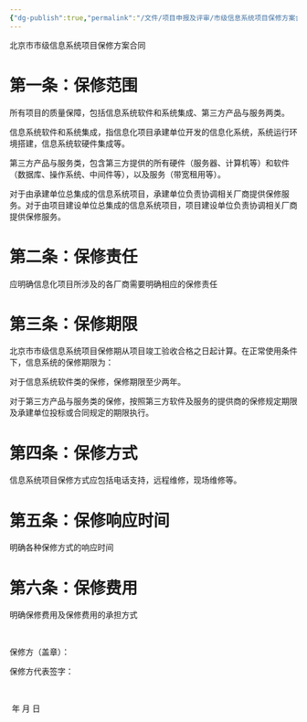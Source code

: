 ```yaml
---
{"dg-publish":true,"permalink":"/文件/项目申报及评审/市级信息系统项目保修方案合同模板/"}
---
```


北京市市级信息系统项目保修方案合同

 

# 第一条：保修范围

所有项目的质量保障，包括信息系统软件和系统集成、第三方产品与服务两类。

信息系统软件和系统集成，指信息化项目承建单位开发的信息化系统，系统运行环境搭建，信息系统软硬件集成等。

第三方产品与服务类，包含第三方提供的所有硬件（服务器、计算机等）和软件（数据库、操作系统、中间件等），以及服务（带宽租用等）。

对于由承建单位总集成的信息系统项目，承建单位负责协调相关厂商提供保修服务。对于由项目建设单位总集成的信息系统项目，项目建设单位负责协调相关厂商提供保修服务。

# 第二条：保修责任

应明确信息化项目所涉及的各厂商需要明确相应的保修责任

# 第三条：保修期限

北京市市级信息系统项目保修期从项目竣工验收合格之日起计算。在正常使用条件下，信息系统的保修期限为：

对于信息系统软件类的保修，保修期限至少两年。

对于第三方产品与服务类的保修，按照第三方软件及服务的提供商的保修规定期限及承建单位投标或合同规定的期限执行。

# 第四条：保修方式

信息系统项目保修方式应包括电话支持，远程维修，现场维修等。

# 第五条：保修响应时间

明确各种保修方式的响应时间

# 第六条：保修费用

明确保修费用及保修费用的承担方式

​             

保修方（盖章）：

保修方代表签字：

​            

​    年  月   日
